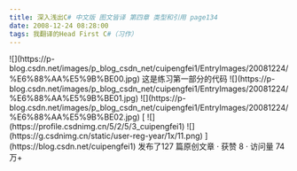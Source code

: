 ```yaml
---
title: 深入浅出C# 中文版 图文皆译 第四章 类型和引用 page134
date: 2008-12-24 08:28:00
tags: 我翻译的Head First C#（习作）
---
```

<?xml:namespace prefix = o ns = "urn:schemas-microsoft-com:office:office" />

![](https://p-blog.csdn.net/images/p_blog_csdn_net/cuipengfei1/EntryImages/20081224/%E6%88%AA%E5%9B%BE00.jpg)

这是练习第一部分的代码

![](https://p-blog.csdn.net/images/p_blog_csdn_net/cuipengfei1/EntryImages/20081224/%E6%88%AA%E5%9B%BE01.jpg)

![](https://p-blog.csdn.net/images/p_blog_csdn_net/cuipengfei1/EntryImages/20081224/%E6%88%AA%E5%9B%BE02.jpg)



[ ![](https://profile.csdnimg.cn/5/2/5/3_cuipengfei1)
![](https://g.csdnimg.cn/static/user-reg-year/1x/11.png)
](https://blog.csdn.net/cuipengfei1)



发布了127 篇原创文章  ·  获赞 8  ·  访问量 74万+

